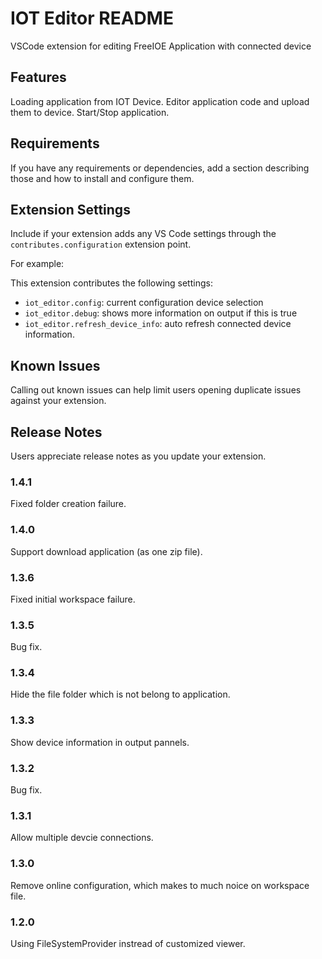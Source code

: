 # IOT Editor README

VSCode extension for editing FreeIOE Application with connected device

## Features

Loading application from IOT Device.
Editor application code and upload them to device.
Start/Stop application.

## Requirements

If you have any requirements or dependencies, add a section describing those and how to install and configure them.

## Extension Settings

Include if your extension adds any VS Code settings through the `contributes.configuration` extension point.

For example:

This extension contributes the following settings:

* `iot_editor.config`: current configuration device selection
* `iot_editor.debug`: shows more information on output if this is true
* `iot_editor.refresh_device_info`: auto refresh connected device information.

## Known Issues

Calling out known issues can help limit users opening duplicate issues against your extension.

## Release Notes

Users appreciate release notes as you update your extension.

### 1.4.1

Fixed folder creation failure.

### 1.4.0

Support download application (as one zip file).

### 1.3.6

Fixed initial workspace failure.

### 1.3.5

Bug fix.

### 1.3.4

Hide the file folder which is not belong to application.

### 1.3.3

Show device information in output pannels.

### 1.3.2

Bug fix.

### 1.3.1

Allow multiple devcie connections.

### 1.3.0

Remove online configuration, which makes to much noice on workspace file.

### 1.2.0

Using FileSystemProvider instread of customized viewer.